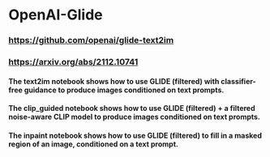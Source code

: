 # OpenAI-Glide

### https://github.com/openai/glide-text2im
### https://arxiv.org/abs/2112.10741

#### The text2im notebook shows how to use GLIDE (filtered) with classifier-free guidance to produce images conditioned on text prompts.
#### The clip_guided  notebook shows how to use GLIDE (filtered) + a filtered noise-aware CLIP model to produce images conditioned on text prompts.
#### The inpaint  notebook shows how to use GLIDE (filtered) to fill in a masked region of an image, conditioned on a text prompt.
